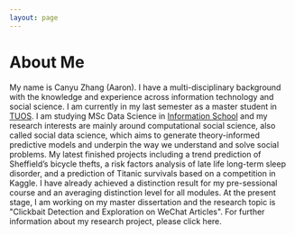 ```yaml
---
layout: page
---
```


# About Me

My name is Canyu Zhang (Aaron). I have a multi-disciplinary background with the
knowledge and experience across information technology and social science. 
I am currently in my last semester as a master student in [TUOS]. 
I am studying MSc Data Science in [Information School] 
and my research interests are mainly around computational social science, 
also called social data science, which aims to generate theory-informed predictive models 
and underpin the way we understand and solve social problems. 
My latest finished projects including a trend prediction of Sheffield’s bicycle thefts, 
a risk factors analysis of late life long-term sleep disorder, 
and a prediction of Titanic survivals based on a competition in Kaggle. 
I have already achieved a distinction result for my pre-sessional course 
and an averaging distinction level for all modules. At the present stage, 
I am working on my master dissertation and the research topic is 
"Clickbait Detection and Exploration on WeChat Articles". 
For further information about my research project, please click here.


[Information School]: https://www.sheffield.ac.uk/is/
[TUOS]: https://www.sheffield.ac.uk/


